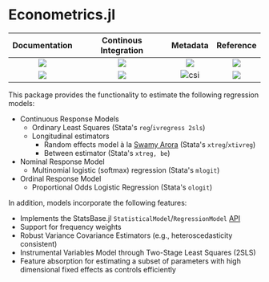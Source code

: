 # Econometrics.jl

| **Documentation** | **Continous Integration** | **Metadata** | **Reference**      |
|:-----------------:|:-------------------------:|:------------:|:------------------:|
| [![][dsi]][dsu]   | [![][bsi]][bsu]           | [![][li]][lu]| [![][pubi]][pubu]  |
| [![][ddi]][ddu]   | [![][cci]][ccu]           | ![csi]       | [![][doii]][doiu]  |

[bsi]: https://github.com/Nosferican/Econometrics.jl/workflows/CI/badge.svg
[bsu]: https://github.com/Nosferican/Econometrics.jl/actions?workflow=CI
[cci]: https://codecov.io/gh/Nosferican/Econometrics.jl/branch/master/graph/badge.svg
[ccu]: https://codecov.io/gh/Nosferican/Econometrics.jl
[dsi]: https://img.shields.io/badge/docs-stable-blue?style=plastic
[dsu]: https://Nosferican.github.io/Econometrics.jl/stable/
[ddi]: https://img.shields.io/badge/docs-dev-blue?style=plastic
[ddu]: https://Nosferican.github.io/Econometrics.jl/dev/
[li]: https://img.shields.io/github/license/Nosferican/Econometrics.jl?style=plastic
[lu]: https://tldrlegal.com/license/-isc-license
[pubu]: https://submissions.juliacon.org/papers/446fde271579d85e0d4c691d54093dbb
[pubi]: https://submissions.juliacon.org/papers/446fde271579d85e0d4c691d54093dbb/status.svg
[doiu]: https://doi.org/10.5281/zenodo.3379185
[doii]: https://zenodo.org/badge/DOI/10.5281/zenodo.3379185.svg
[csi]: https://img.shields.io/github/commits-since/Nosferican/Econometrics.jl/v0.2.4

This package provides the functionality to estimate the following regression models:

- Continuous Response Models
  - Ordinary Least Squares (Stata's `reg`/`ivregress 2sls`)
  - Longitudinal estimators
    - Random effects model à la [Swamy Arora](https://dx.doi.org/10.2307/1909405) (Stata's `xtreg`/`xtivreg`)
    - Between estimator (Stata's `xtreg, be`)
- Nominal Response Model
  - Multinomial logistic (softmax) regression (Stata's `mlogit`)
- Ordinal Response Model
  - Proportional Odds Logistic Regression (Stata's `ologit`)

In addition, models incorporate the following features:
  - Implements the StatsBase.jl `StatisticalModel`/`RegressionModel` [API](http://juliastats.github.io/StatsBase.jl/latest/statmodels/)
  - Support for frequency weights
  - Robust Variance Covariance Estimators (e.g., heteroscedasticity consistent)
  - Instrumental Variables Model through Two-Stage Least Squares (2SLS)
  - Feature absorption for estimating a subset of parameters with high dimensional fixed effects as controls efficiently
